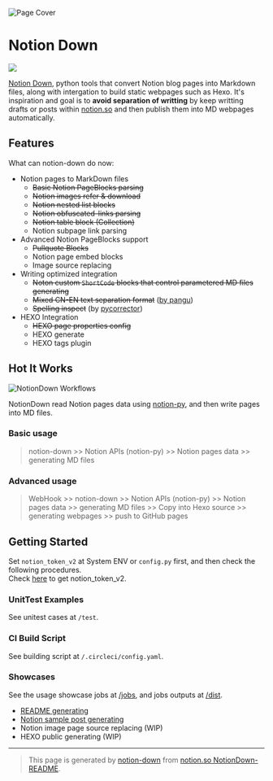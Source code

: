 
![Page Cover](https://www.notion.so/image/https%3A%252F%252Fwww.notion.so%252Fimages%252Fpage-cover%252Fnasa_buzz_aldrin_on_the_moon.jpg)

# Notion Down

![](https://circleci.com/gh/kaedea/notion-down.svg?style=shield&circle-token=9f4dc656e94d8deccd362e52400c96e709c7e8b3)

[Notion Down](https://github.com/kaedea/notion-down), python tools that convert Notion blog pages into Markdown files, along with intergation to build static webpages such as Hexo.  It's inspiration and goal is to __avoid separation  of writting__ by keep writting drafts or posts within [notion.so](http://notion.so) and then publish them into MD webpages automatically. 



## Features

What can notion-down do now:

 - Notion pages to MarkDown files
     - ~~Basic Notion PageBlocks parsing~~
     - ~~Notion images refer & download~~
     - ~~Notion nested list blocks~~
     - ~~Notion obfuscated-links parsing~~
     - ~~Notion table block (Collection)~~
     - Notion subpage link parsing
 - Advanced Notion PageBlocks support
     - ~~Pullquote Blocks~~
     - Notion page embed blocks
     - Image source replacing
 - Writing optimized integration
     - ~~Noton custom `ShortCode` blocks that control parametered MD files generating~~
     - ~~Mixed CN-EN text separation format~~ ([by pangu](https://github.com/vinta/pangu))
     - ~~Spelling inspect~~ (by [pycorrector](https://github.com/shibing624/pycorrector))
 - HEXO Integration
     - ~~HEXO page properties config~~
     - HEXO generate
     - HEXO tags plugin

## Hot It Works

![NotionDown Workflows](https://s3.us-west-2.amazonaws.com/secure.notion-static.com/21da4ef8-bdce-4d8a-8691-8d6cf4e726cd/NotionDown.png?X-Amz-Algorithm=AWS4-HMAC-SHA256&X-Amz-Credential=AKIAT73L2G45O3KS52Y5%2F20210530%2Fus-west-2%2Fs3%2Faws4_request&X-Amz-Date=20210530T131929Z&X-Amz-Expires=86400&X-Amz-Signature=ab660a707312551e5edd4fef1111bdd364f840e4fc73036c889237e0326b003b&X-Amz-SignedHeaders=host)

NotionDown read Notion pages data using [notion-py](https://github.com/jamalex/notion-py), and then write pages into MD files.

### Basic usage

> notion-down >> Notion APIs (notion-py) >> Notion pages data >> generating MD files

### Advanced usage

> WebHook >> notion-down >> Notion APIs (notion-py) >> Notion pages data >> generating MD files >> Copy into Hexo source >> generating webpages >> push to GitHub pages

## Getting Started

Set `notion_token_v2` at System ENV or `config.py` first, and then check the following procedures. <br>Check [here](https://github.com/kaedea/notion-down/blob/master/dist/parse_readme/notiondown_gettokenv2.md) to get notion_token_v2.

### UnitTest Examples

See unitest cases at `/test`.

### CI Build Script

See building script at `/.circleci/config.yaml`.

### Showcases

See the usage showcase jobs at [/jobs](/jobs), and jobs outputs at [/dist](/dist).

 - [README generating](/jobs/parse_readme/)
 - [Notion sample post generating](/jobs/parse_sample_posts/)
 - Notion image page source replacing (WIP)
 - HEXO public generating (WIP)

---

> This page is generated by [notion-down](https://github.com/kaedea/notion-down) from [notion.so NotionDown-README](https://www.notion.so/kaedea/NotionDown-README-d3463f3d398743879d663caf87efa029).




<!-- Generated by NotionPageWriter
notion-down.version = 0.0.1
notion-down.revision = b'd30cc42'
-->